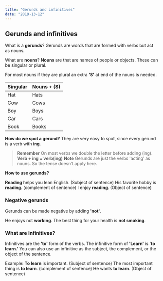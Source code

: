 ```yaml
---
title: "Gerunds and infinitives"
date: "2019-13-12"
---
```


## Gerunds and infinitives

What is a **gerunds**?
Gerunds are words that are formed with verbs but act as nouns.

What are **nouns**?
**Nouns** are that are names of people or objects. These can be singular or plural.

For most nouns if they are plural an extra **'S'** at end of the nouns is needed.

| Singular | Nouns + (S) |
|--|--|
| Hat | Hats |
| Cow | Cows |
| Boy | Boys |
| Car | Cars |
| Book | Books |

**How do we spot a gerund?**
They are very easy to spot, since every gerund is a verb with **ing**.

> **Remember** On most  verbs we double the letter before adding (ing).
> **Verb + ing = verb(ing)**
> **Note** Gerunds are just the verbs 'acting' as nouns. So the tense doesn't apply here.

**How to use gerunds?**

**Reading** helps you lean English. (Subject of sentence)
His  favorite hobby is **reading**. (complement of sentence)
I enjoy **reading**. (Object of sentence)

### Negative gerunds
Gerunds can be made negative by adding **'not'**.

He enjoys not **working**.
The best thing for your health is **not smoking**.

### What are Infinitives?
Infinitives are the **'to'** form of the verbs. The infinitive form of **'Learn'** is **'to learn.'** You can also use an infinitive as the subject, the complement, or the object of the sentence.

Example:
**To learn** is important. (Subject of sentence)
The most important thing is **to learn**. (complement of sentence)
He wants **to learn**. (Object of sentence)
